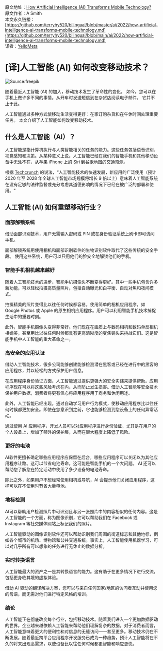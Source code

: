原文地址：[How Artificial Intelligence (AI) Transforms Mobile Technology?](https://medium.com/ai-in-plain-english/how-artificial-intelligence-ai-transforms-mobile-technology-24a7fa1cead7)  
原文作者：A Smith   
本文永久链接：[https://github.com/terryhy520/bilingual/blob/master/ai/2022/how-artificial-intelligence-ai-transforms-mobile-technology.md](https://github.com/terryhy520/bilingual/blob/main/ai/2022/how-artificial-intelligence-ai-transforms-mobile-technology.md)   
译者：[YelloMeta](https://github.com/terryhy520)

# [译]人工智能 (AI) 如何改变移动技术？
![Source:freepik](https://miro.medium.com/max/1750/0*puiHHMCVOkkhgrop.jpeg)

随着最近人工智能 (AI) 的加入，移动技术发生了革命性的变化。 如今，您可以在手机上做许多不同的事情，从开车时发送短信到在杂货店阅读电子邮件。 它并不止于此。

人工智能通过多种方式使移动生活变得更好：在家订购杂货和在午休时间处理重要任务。 本文介绍了人工智能如何改变移动技术。

## 什么是人工智能（AI）？

人工智能是指计算机执行与人类智能相关的任务的能力。这些任务包括语音识别、视觉感知和决策。从某种意义上说，人工智能已经在我们的智能手机和其他移动设备中无处不在，从苹果 iPhone 上的 Siri 到谷歌地图的交通预测。

根据 [Techcrunch](https://techcrunch.com/2022/04/06/artificial-intelligence-is-already-upending-geopolitics/) 的说法，“人工智能技术的快速发展，新应用的广泛使用（预计 2020 年至 2028 年全球人工智能市场规模将增长 9 倍以上）意味着人工智能系统在没有足够的法律监督或充分考虑其道德影响的情况下已经在被广泛的部署和使用。“

## 人工智能 (AI) 如何重塑移动行业？
### 面部解锁系统
借助面部识别技术，用户无需输入密码或 PIN 或在身份验证系统上刷卡即可访问手机。

面部解锁系统用使用相机和面部识别软件的生物识别软件取代了这些传统的安全手段。 使用这些系统，用户可以只用他们的脸安全地解锁他们的手机。

### 智能手机相机越来越好
随着人工智能技术的进步，智能手机摄像头不断变得更好。其中一些手机包含许多新功能，可以轻松拍摄高质量照片，包括自动曝光和白平衡、自动对焦和夜间模式。

拍摄精美的照片变得比以往任何时候都容易。使用简单的相机应用程序，如 Google Photos 或 Apple 的原生相机应用程序。用户可以利用智能手机技术捕捉生活中的重要时刻。

此外，智能手机摄像头变得非常好。他们现在在画质上与数码相机和数码单反相机相媲美，甚至用比以往任何时候都具有更高清晰度的变焦镜头来挑战它们。这是智能手机中人工智能的重大革命之一。

### 高安全的应用认证
借助人工智能技术，很多公司能够创建能够检测潜在黑客或已经在进行中的黑客的应用程序，并以轻松的方式保护用户信息。

在应用程序身份验证方面，人工智能通过提供更强大的安全实践来提供帮助。应用程序现在可以将这些风险考虑在内，从而防止发生损害。借助人工智能等安全技术保护用户数据，消费者将更有信心将应用程序用于商务和休闲用途。

此外，人工智能已经出现，通过自动学习用户行为模式，使移动应用程序比以往任何时候都更加安全。即使在您意识到之前，它也能够检测到您设备上的任何异常活动。

通过使用 AI 应用程序，开发人员可以对应用程序进行身份验证，尤其是在用户的个人设备上，增加了额外的保护层，从而在很大程度上降低了风险。

### 更好的电池
AI软件更擅长确定哪些应用程序应保留在后台，哪些应用程序可以关闭以为其他应用程序让路。这可以节省电池寿命，这可能是智能手机的一个大问题。 AI 还可以帮助您了解您在特定活动中使用了多少设备的电池寿命。

除此之外，如果用户不想经常使用相机或导航，AI 会提示他们关闭应用程序，这样可以在不使用时节省大量电池。

### 地标检测
AI可以帮助用户检测照片中可识别且与另一张照片中的内容相似的任何内容。这是人工智能的一个方面，称为图像识别，它可以帮助我们在 Facebook 或 Instagram 等社交媒体网站上标记我们的照片。

人工智能驱动的图像识别软件还可以帮助识别我们周围的街道标志和其他地标，例如各个城市的机场、博物馆和公共交通系统。事实上，人工智能使用机器学习，可以对几乎所有可以想象的任务进行无休止的数据分析。

### 实时转换语言
人工智能最大的资产之一是其转换语言的能力。这有助于在更多情况下进行交流，包括更身临其境的虚拟体验。

借助 AI 驱动的翻译解决方案，您可以与来自任何国家/地区的访问者互动并使用您的母语，而无需对他们进行特定风格的培训。

### 结论
人工智能正在彻底改变每个行业，包括移动技术。随着我们进入一个更加数据驱动的世界，企业越来越依赖人工智能来帮助他们理解复杂的数据。对于消费者而言，人工智能意味着更大的便利性和对信息的无缝访问——甚至更多。移动技术仍在不断发展，随着最近跨平台应用程序开发服务已成为一种趋势，预计人工智能将在不久的将来出现高需求，以使设备比以往任何时候都更智能和响应更快。
